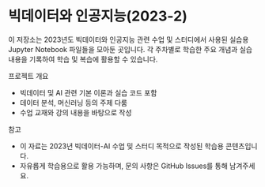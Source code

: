 # 빅데이터와 인공지능(2023-2)

이 저장소는 2023년도 빅데이터와 인공지능 관련 수업 및 스터디에서 사용된 실습용 Jupyter Notebook 파일들을 모아둔 곳입니다. 각 주차별로 학습한 주요 개념과 실습 내용을 기록하여 학습 및 복습에 활용할 수 있습니다.

프로젝트 개요
- 빅데이터 및 AI 관련 기본 이론과 실습 코드 포함
- 데이터 분석, 머신러닝 등의 주제 다룸
- 수업 교재와 강의 내용을 바탕으로 작성

참고
- 이 자료는 2023년 빅데이터-AI 수업 및 스터디 목적으로 작성된 학습용 콘텐츠입니다.
- 자유롭게 학습용으로 활용 가능하며, 문의 사항은 GitHub Issues를 통해 남겨주세요.

